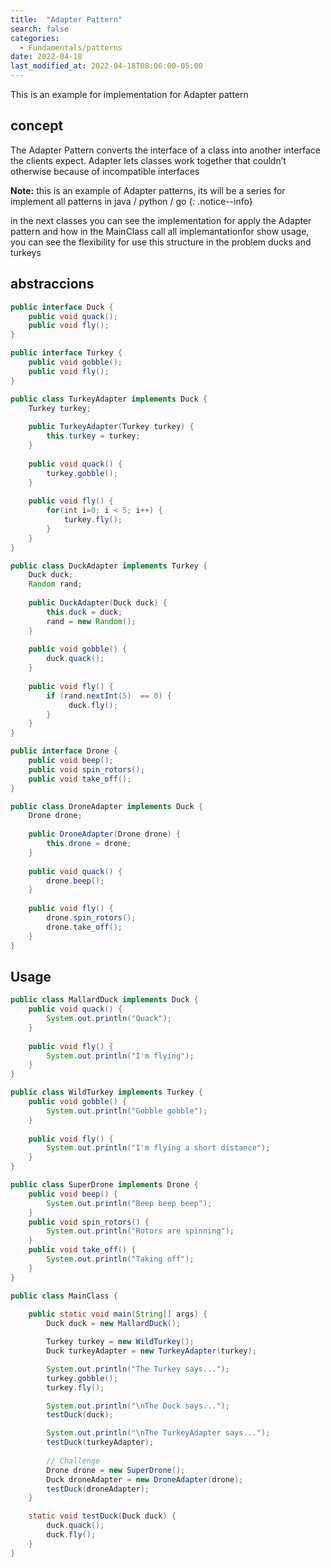 ```yaml
---
title:  "Adapter Pattern"
search: false
categories: 
  - Fundamentals/patterns
date: 2022-04-18
last_modified_at: 2022-04-18T08:06:00-05:00
---
```


This is an example for implementation for Adapter pattern

## concept

The Adapter Pattern converts the interface of a class into
another interface the clients expect. Adapter lets classes work
together that couldn’t otherwise because of incompatible
interfaces



**Note:** this is an example of Adapter patterns, its will be a series for implement all patterns in java / python / go
{: .notice--info}

in the next classes you can see the implementation for apply the Adapter pattern and how in the MainClass call all implemantationfor show usage, 
you can see the flexibility for use this structure in the problem ducks and turkeys

## abstraccions 

```java
public interface Duck {
	public void quack();
	public void fly();
}
```
```java
public interface Turkey {
	public void gobble();
	public void fly();
}
```

```java
public class TurkeyAdapter implements Duck {
	Turkey turkey;
 
	public TurkeyAdapter(Turkey turkey) {
		this.turkey = turkey;
	}
    
	public void quack() {
		turkey.gobble();
	}
  
	public void fly() {
		for(int i=0; i < 5; i++) {
			turkey.fly();
		}
	}
}
```
```java
public class DuckAdapter implements Turkey {
	Duck duck;
	Random rand;
 
	public DuckAdapter(Duck duck) {
		this.duck = duck;
		rand = new Random();
	}
    
	public void gobble() {
		duck.quack();
	}
  
	public void fly() {
		if (rand.nextInt(5)  == 0) {
		     duck.fly();
		}
	}
}
```
```java
public interface Drone {
	public void beep();
	public void spin_rotors();
	public void take_off();
}
```
```java
public class DroneAdapter implements Duck {
	Drone drone;
 
	public DroneAdapter(Drone drone) {
		this.drone = drone;
	}
    
	public void quack() {
		drone.beep();
	}
  
	public void fly() {
		drone.spin_rotors();
		drone.take_off();
	}
}
```
## Usage


```java
public class MallardDuck implements Duck {
	public void quack() {
		System.out.println("Quack");
	}
 
	public void fly() {
		System.out.println("I'm flying");
	}
}

```

```java
public class WildTurkey implements Turkey {
	public void gobble() {
		System.out.println("Gobble gobble");
	}
 
	public void fly() {
		System.out.println("I'm flying a short distance");
	}
}
```

```java
public class SuperDrone implements Drone {
	public void beep() {
		System.out.println("Beep beep beep");
	}
	public void spin_rotors() {
		System.out.println("Rotors are spinning");
	}
	public void take_off() {
		System.out.println("Taking off");
	}
}
```


```java
public class MainClass {
    
	public static void main(String[] args) {
		Duck duck = new MallardDuck();

		Turkey turkey = new WildTurkey();
		Duck turkeyAdapter = new TurkeyAdapter(turkey);

		System.out.println("The Turkey says...");
		turkey.gobble();
		turkey.fly();

		System.out.println("\nThe Duck says...");
		testDuck(duck);

		System.out.println("\nThe TurkeyAdapter says...");
		testDuck(turkeyAdapter);
		
		// Challenge
		Drone drone = new SuperDrone();
		Duck droneAdapter = new DroneAdapter(drone);
		testDuck(droneAdapter);
	}

	static void testDuck(Duck duck) {
		duck.quack();
		duck.fly();
	}
}
```
